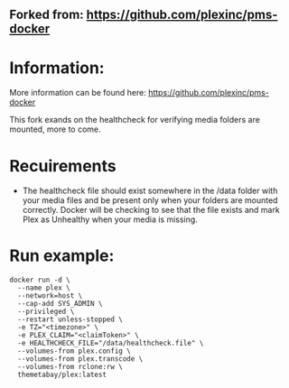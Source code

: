 ## Forked from: https://github.com/plexinc/pms-docker

# Information:
More information can be found here: https://github.com/plexinc/pms-docker

This fork exands on the healthcheck for verifying media folders are mounted, more to come.

# Recuirements
- The healthcheck file should exist somewhere in the /data folder with your media files and be present only when your folders are mounted correctly. Docker will be checking to see that the file exists and mark Plex as Unhealthy when your media is missing.

# Run example:
```
docker run -d \
  --name plex \
  --network=host \
  --cap-add SYS_ADMIN \
  --privileged \
  --restart unless-stopped \
  -e TZ="<timezone>" \
  -e PLEX_CLAIM="<claimToken>" \
  -e HEALTHCHECK_FILE="/data/healthcheck.file" \
  --volumes-from plex.config \
  --volumes-from plex.transcode \
  --volumes-from rclone:rw \
  themetabay/plex:latest
```
